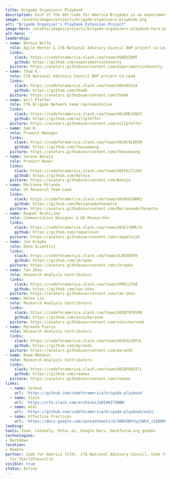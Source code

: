 ```yaml
---
title: Brigade Organizers Playbook
description: Each of the 80+ Code for America Brigades is an experiment which generates valuable learnings and new effective processes and practices. However, Brigades and other civic tech volunteer organizations need not start from scratch. This project aims to improve existing structures and create new ones that make it easier to share replicable processes and practices so that organizers and members can iterate on each others work, improving outcomes for the whole network.
image: /assets/images/projects/brigade-organizers-playbook.png
alt: "Brigade Organizer's Playbook Extension Project"
image-hero: /assets/images/projects/brigade-organizers-playbook-hero.png
alt-hero: ''
leadership:
- name: Bonnie Wolfe
  role: Agile Mentor & CfA National Advisory Council BOP project Co-Lead
  links:
    slack: https://codeforamerica.slack.com/team/UGREE50MT
    github: https://github.com/experimentsinhonesty
  picture: https://avatars.githubusercontent.com/experimentsinhonesty
- name: Thad K.
  role: CfA National Advisory Council BOP project Co-Lead
  links:
    slack: https://codeforamerica.slack.com/team/UAU40G31A
    github: https://github.com/thadk
  picture: https://avatars.githubusercontent.com/thadk
- name: Will Pfeffer
  role: CfA Brigade Network team representative
  links:
    slack: https://codeforamerica.slack.com/team/U014MEJV6KT
    github: https://github.com/willpfeffer
  picture: https://avatars.githubusercontent.com/willpfeffer
- name: Sam H.
  role: Product Manager
  links:
    slack: https://codeforamerica.slack.com/team/U019C4LERSM
    github: https://github.com/thesamwong
  picture: https://avatars.githubusercontent.com/thesamwong
- name: Serena Baleja
  role: Product Owner
  links:
    slack: https://codeforamerica.slack.com/team/U01FUJ7124S
    github: https://github.com/Baleja
  picture: https://avatars.githubusercontent.com/Baleja
- name: Marianne Miranda
  role: UX Research Team Lead
  links:
    slack: https://codeforamerica.slack.com/team/U01ASEG8HK5
    github: https://github.com/MarianneAnthonette
  picture: https://avatars.githubusercontent.com/MarianneAnthonette
- name: Raquel Nishijima
  role: Communication Designer & UX Researcher
  links:
    slack: https://codeforamerica.slack.com/team/U01EJ7KMLCV
    github: https://github.com/raquelnish
  picture: https://avatars.githubusercontent.com/raquelnish
- name: Jon Kropko
  role: Data Scientist
  links:
    slack: https://codeforamerica.slack.com/team/UL9U380TH
    github: https://github.com/jkropko
  picture: https://avatars.githubusercontent.com/jkropko
- name: Tan Zhou
  role: Research Analysis Contributors
  links:
    slack: https://codeforamerica.slack.com/team/UPMSC27G8
    github: https://github.com/tan-zhou
  picture: https://avatars.githubusercontent.com/tan-zhou
- name: Helen Lin
  role: Research Analysis Contributors
  links:
    slack: https://codeforamerica.slack.com/team/U01B79J9V9B
    github: https://github.com/osnickersnee
  picture: https://avatars.githubusercontent.com/osnickersnee
- name: Myranda Pierce
  role: Research Analysis Contributors
  links:
    slack: https://codeforamerica.slack.com/team/U01E521NT2L
    github: https://github.com/myrandi
  picture: https://avatars.githubusercontent.com/myrandi
- name: Reem Mehdoui
  role: Research Analysis Contributors
  links:
    slack: https://codeforamerica.slack.com/team/U01DF6AE5TL
    github: https://github.com/reemux
  picture: https://avatars.githubusercontent.com/reemux
links:
  - name: GitHub
    url: 'https://github.com/codeforamerica/brigade-playbook'
  - name: Slack
    url: 'https://cfa.slack.com/archives/G0196272BBN'
  - name: Wiki
    url: 'https://github.com/codeforamerica/brigade-playbook/wiki'
  - name: Effective Practices
    url: 'https://docs.google.com/spreadsheets/d/1N0VSDhYyy5WhX_z18Q0RvLlGO29JGGdMxVsD4X3nFYs/edit#gid=1425278717'
looking:
tools: Zoom, Calendly, Otter.ai, Google Docs, HackforLA.org guides
technologies:
- Markdown
location:
- Remote
partner: Code for America (CfA), CfA National Advisory Council, Code for Boston, Code
  for Charlottesville
visible: true
status: Active
---
```


